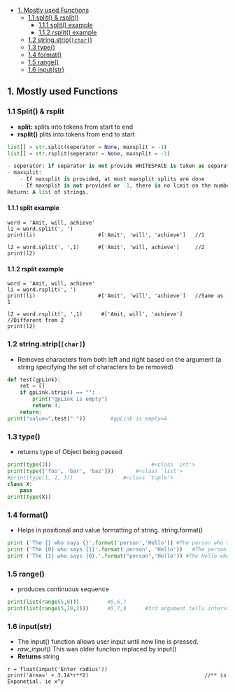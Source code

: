 - [1. Mostly used Functions](#muf)
  - [1.1 split() & rsplit()](#split_r)
    - [1.1.1 split() example](#split)
    - [1.1.2 rsplit() example](#rsplit)
  - [1.2 string.strip(`[char]`)](#strip)
  - [1.3 type()](#type)
  - [1.4 format()](#format)
  - [1.5 range()](#range)
  - [1.6 input(str)](#input)


<a name=muf></a>
## 1. Mostly used Functions
<a name=split_r></a>
### 1.1 Split() & rsplit
- **split:** splits into tokens from start to end
- **rsplit()** plits into tokens from end to start
```py
list[] = str.split(seperator = None, maxsplit = -1)
list[] = str.rsplit(seperator = None, maxsplit = -1)

- seperator: if separator is not provide WHITESPACE is taken as separator
- maxsplit:
    - If maxsplit is provided, at most maxsplit splits are done
    - If maxsplit is not provided or -1, there is no limit on the number of splits 
Return: A list of strings.
```
<a name=split></a>
#### 1.1.1 split example
```
word = 'Amit, will, achieve'
li = word.split(', ')
print(li)                    #['Amit', 'will', 'achieve']   //1

l2 = word.split(', ',1)      #['Amit', 'will, achieve']     //2
print(l2)
```
<a name=rsplit></a>
#### 1.1.2 rsplit example
```
word = 'Amit, will, achieve'
li = word.rsplit(', ')
print(li)                    #['Amit', 'will', 'achieve']   //Same as 1

l2 = word.rsplit(', ',1)      #['Amit, will', 'achieve']    //Different from 2
print(l2)
```
<a name=strip></a>
### 1.2 string.strip(`[char]`)
- Removes characters from both left and right based on the argument (a string specifying the set of characters to be removed)
```py
def test(gpLink):
    ret = []
    if gpLink.strip() == "":
        print("gpLink is empty")
        return 4;
    return;
print("value=",test(" "))        #gpLink is empty=4
```
<a name=type></a>
### 1.3 type()
- returns type of Object being passed  
```py
print(type(3))                                #<class 'int'>
print(type(['foo', 'bar', 'baz']))       #<class 'list'>
#print(type(1, 2, 3))                #<class 'tuple'>
class X:
    pass
print(type(X))
```  
<a name=format></a>
### 1.4 format()
- Helps in positional and value formatting of string. string.format()
```python
print ('The {} who says {}'.format('person','Hello')) #The person who says Hello.
print ('The {0} who says {1}'.format('person', 'Hello'))   #The person who says Hello
print ('The {1} who says {0}.'.format("person",'Hello')) #The Hello who says Person
```
<a name=range></a>
### 1.5 range()
- produces continuous sequence
```python
print(list(range(5,8)))         #5,6,7
print(list(range(5,10,2)))      #5,7,9      #3rd argument tells interval of sequence
```
<a name=input></a>
### 1.6 input(str)
- The input() function allows user input until new line is pressed.
- *raw_input()* This was older function replaced by input()
- **Returns** string
```
r = float(input('Enter radius'))
print('Area=' + 3.14*r**2)                                     //** is Exponetial. ie x^y
```
